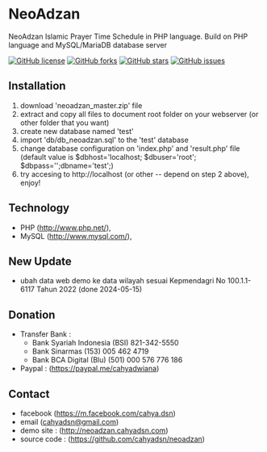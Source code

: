 # NeoAdzan
NeoAdzan Islamic Prayer Time Schedule in PHP language. Build on PHP language and MySQL/MariaDB database server

[![GitHub license](https://img.shields.io/badge/license-MIT-blue.svg)](https://raw.githubusercontent.com/cahyadsn/neoadzan/master/LICENSE)
[![GitHub forks](https://img.shields.io/github/forks/cahyadsn/mbti.svg)](https://github.com/cahyadsn/neoadzan/network)
[![GitHub stars](https://img.shields.io/github/stars/cahyadsn/mbti.svg)](https://github.com/cahyadsn/mbneoadzanti/stargazers)
[![GitHub issues](https://img.shields.io/github/issues/cahyadsn/mbti.svg)](https://github.com/cahyadsn/neoadzan/issues)

## Installation
1. download 'neoadzan_master.zip' file
2. extract and copy all files to document root folder on your webserver (or other folder that you want)
3. create new database named 'test'
4. import 'db/db_neoadzan.sql' to the 'test' database
5. change database configuration on 'index.php' and 'result.php' file (default value is $dbhost='localhost; $dbuser='root'; $dbpass='';dbname='test';)
6. try accesing to http://localhost (or other -- depend on step 2 above), enjoy!

## Technology
+ PHP (http://www.php.net/),
+ MySQL (http://www.mysql.com/),

## New Update
- ubah data web demo  ke data wilayah sesuai Kepmendagri No 100.1.1-6117 Tahun 2022 (done 2024-05-15)

## Donation
+ Transfer Bank :
  + Bank Syariah Indonesia (BSI) 821-342-5550
  + Bank Sinarmas (153) 005 462 4719
  + Bank BCA Digital (Blu) (501) 000 576 776 186
+ Paypal : (https://paypal.me/cahyadwiana)

## Contact
+ facebook (https://m.facebook.com/cahya.dsn)
+ email (cahyadsn@gmail.com)
+ demo site    : (http://neoadzan.cahyadsn.com)
+ source code  : (https://github.com/cahyadsn/neoadzan)


